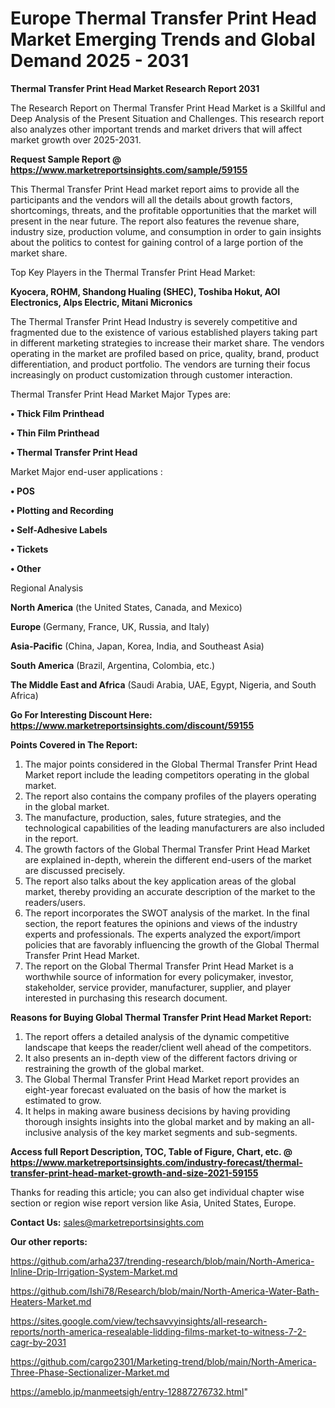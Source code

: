 # Europe Thermal Transfer Print Head Market Emerging Trends and Global Demand 2025 - 2031

<strong>Thermal Transfer Print Head Market Research Report 2031</strong>

The Research Report on Thermal Transfer Print Head Market is a Skillful and Deep Analysis of the Present Situation and Challenges. This research report also analyzes other important trends and market drivers that will affect market growth over 2025-2031.

<strong>Request Sample Report @ <a href=https://www.marketreportsinsights.com/sample/59155>https://www.marketreportsinsights.com/sample/59155</a></strong>

This Thermal Transfer Print Head market report aims to provide all the participants and the vendors will all the details about growth factors, shortcomings, threats, and the profitable opportunities that the market will present in the near future. The report also features the revenue share, industry size, production volume, and consumption in order to gain insights about the politics to contest for gaining control of a large portion of the market share.

Top Key Players in the Thermal Transfer Print Head Market:

<strong>Kyocera, ROHM, Shandong Hualing (SHEC), Toshiba Hokut, AOI Electronics, Alps Electric, Mitani Micronics</strong>

The Thermal Transfer Print Head Industry is severely competitive and fragmented due to the existence of various established players taking part in different marketing strategies to increase their market share. The vendors operating in the market are profiled based on price, quality, brand, product differentiation, and product portfolio. The vendors are turning their focus increasingly on product customization through customer interaction.

Thermal Transfer Print Head Market Major Types are:

<strong>• Thick Film Printhead

• Thin Film Printhead

• Thermal Transfer Print Head</strong>

Market Major end-user applications :

<strong>• POS

• Plotting and Recording

• Self-Adhesive Labels

• Tickets

• Other</strong>

Regional Analysis

</u><strong><b>North America</b></strong> (the United States, Canada, and Mexico)

<strong><b>Europe </b></strong>(Germany, France, UK, Russia, and Italy)

<strong><b>Asia-Pacific</b></strong> (China, Japan, Korea, India, and Southeast Asia)

<strong><b>South America</b></strong> (Brazil, Argentina, Colombia, etc.)

<strong><b>The Middle East and Africa</b></strong> (Saudi Arabia, UAE, Egypt, Nigeria, and South Africa)

<strong>Go For Interesting Discount Here: <a href=https://www.marketreportsinsights.com/discount/59155>https://www.marketreportsinsights.com/discount/59155</a></strong>

<strong>Points Covered in The Report:</strong>
<ol>
  <li>The major points considered in the Global Thermal Transfer Print Head Market report include the leading competitors operating in the global market.</li>
  <li>The report also contains the company profiles of the players operating in the global market.</li>
  <li>The manufacture, production, sales, future strategies, and the technological capabilities of the leading manufacturers are also included in the report.</li>
  <li>The growth factors of the Global Thermal Transfer Print Head Market are explained in-depth, wherein the different end-users of the market are discussed precisely.</li>
  <li>The report also talks about the key application areas of the global market, thereby providing an accurate description of the market to the readers/users.</li>
  <li>The report incorporates the SWOT analysis of the market. In the final section, the report features the opinions and views of the industry experts and professionals. The experts analyzed the export/import policies that are favorably influencing the growth of the Global Thermal Transfer Print Head Market.</li>
  <li>The report on the Global Thermal Transfer Print Head Market is a worthwhile source of information for every policymaker, investor, stakeholder, service provider, manufacturer, supplier, and player interested in purchasing this research document.</li>
</ol>
<strong>Reasons for Buying Global Thermal Transfer Print Head Market Report:</strong>

<ol>
  <li>The report offers a detailed analysis of the dynamic competitive landscape that keeps the reader/client well ahead of the competitors.</li>
  <li>It also presents an in-depth view of the different factors driving or restraining the growth of the global market.</li>
  <li>The Global Thermal Transfer Print Head Market report provides an eight-year forecast evaluated on the basis of how the market is estimated to grow.</li>
  <li>It helps in making aware business decisions by having providing thorough insights insights into the global market and by making an all-inclusive analysis of the key market segments and sub-segments.</li>
</ol>
<strong>Access full Report Description, TOC, Table of Figure, Chart, etc. @ <a href=https://www.marketreportsinsights.com/industry-forecast/thermal-transfer-print-head-market-growth-and-size-2021-59155>https://www.marketreportsinsights.com/industry-forecast/thermal-transfer-print-head-market-growth-and-size-2021-59155</a></strong>


Thanks for reading this article; you can also get individual chapter wise section or region wise report version like Asia, United States, Europe.

<strong>Contact Us:</strong>
sales@marketreportsinsights.com

<strong>Our other reports:</strong>

<a href=https://github.com/arha237/trending-research/blob/main/North-America-Inline-Drip-Irrigation-System-Market.md>https://github.com/arha237/trending-research/blob/main/North-America-Inline-Drip-Irrigation-System-Market.md</a>

<a href=https://github.com/Ishi78/Research/blob/main/North-America-Water-Bath-Heaters-Market.md>https://github.com/Ishi78/Research/blob/main/North-America-Water-Bath-Heaters-Market.md</a>

<a href=https://sites.google.com/view/techsavvyinsights/all-research-reports/north-america-resealable-lidding-films-market-to-witness-7-2-cagr-by-2031>https://sites.google.com/view/techsavvyinsights/all-research-reports/north-america-resealable-lidding-films-market-to-witness-7-2-cagr-by-2031</a>

<a href=https://github.com/cargo2301/Marketing-trend/blob/main/North-America-Three-Phase-Sectionalizer-Market.md>https://github.com/cargo2301/Marketing-trend/blob/main/North-America-Three-Phase-Sectionalizer-Market.md</a>

<a href=https://ameblo.jp/manmeetsigh/entry-12887276732.html>https://ameblo.jp/manmeetsigh/entry-12887276732.html</a>"
